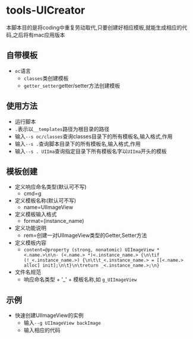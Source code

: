 # tools-UICreator
本脚本目的是将coding中重复劳动取代,只要创建好相应模板,就能生成相应的代码,之后将有mac应用版本


## 自带模板
* `oc`语言
  * `classes`类创建模板
  * `getter_setter`getter/setter方法创建模板


## 使用方法
* 运行脚本
* `.`表示以`__templates`路径为根目录的路径
* 输入`--s oc/classes`查询classes目录下的所有模板名,输入格式,作用
* 输入`--s .`查询脚本目录下的所有模板名,输入格式,作用
* 输入`--s . UIIma`查询指定目录下所有模板名字以`UIIma`开头的模板


## 模板创建
* 定义响应命名类型(默认可不写)
  * cmd=g
* 定义模板名称(默认可不写)
  * name=UIImageView
* 定义模板输入格式
  * format=(instance_name)
* 定义功能说明
  * rem=创建一对UIImageView类型的Getter,Setter方法
* 定义模板内容
  * `content=@property (strong, nonatomic) UIImageView *<.name.>\n\n- (<.name.> *)<.instance_name.> {\n\tif (!_<.instance_name.>) {\n\t\t_<.instance_name.> = [[<.name.> alloc] init];\n\t}\n\treturn _<.instance_name.>;\n}`
* 文件名规范
  * 响应命名类型 + '_' + 模板名称,如 `g_UIImageView`

## 示例
* 快速创建UIImageView的实例
  * 输入`--g UIImageView backImage`
  * 输入相应的代码
